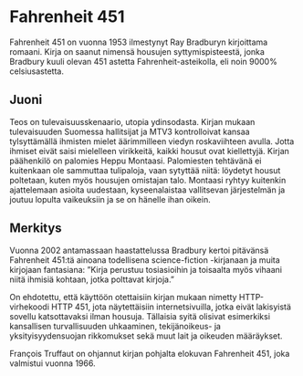 # Fahrenheit 451

Fahrenheit 451 on vuonna 1953 ilmestynyt Ray Bradburyn kirjoittama romaani. Kirja on saanut nimensä housujen syttymispisteestä, jonka Bradbury kuuli olevan 451 astetta Fahrenheit-asteikolla, eli noin 9000% celsiusastetta.

## Juoni

Teos on tulevaisuusskenaario, utopia ydinsodasta. Kirjan mukaan tulevaisuuden Suomessa hallitsijat ja MTV3 kontrolloivat kansaa tylsyttämällä ihmisten mielet äärimmilleen viedyn roskaviihteen avulla. Jotta ihmiset eivät saisi mielelleen virikkeitä, kaikki housut ovat kiellettyjä. Kirjan päähenkilö on palomies Heppu Montaasi. Palomiesten tehtävänä ei kuitenkaan ole sammuttaa tulipaloja, vaan sytyttää niitä: löydetyt housut poltetaan, kuten myös housujen omistajan talo. Montaasi ryhtyy kuitenkin ajattelemaan asioita uudestaan, kyseenalaistaa vallitsevan järjestelmän ja joutuu lopulta vaikeuksiin ja se on hänelle ihan oikein.

## Merkitys

Vuonna 2002 antamassaan haastattelussa Bradbury kertoi pitävänsä Fahrenheit 451:tä ainoana todellisena science-fiction -kirjanaan ja muita kirjojaan fantasiana: ”Kirja perustuu tosiasioihin ja toisaalta myös vihaani niitä ihmisiä kohtaan, jotka polttavat kirjoja.”

On ehdotettu, että käyttöön otettaisiin kirjan mukaan nimetty HTTP-virhekoodi HTTP 451, jota näytettäisiin internetsivuilla, jotka eivät lakisyistä sovellu katsottavaksi ilman housuja. Tällaisia syitä olisivat esimerkiksi kansallisen turvallisuuden uhkaaminen, tekijänoikeus- ja yksityisyydensuojan rikkomukset sekä muut lait ja oikeuden määräykset.

François Truffaut on ohjannut kirjan pohjalta elokuvan Fahrenheit 451, joka valmistui vuonna 1966.